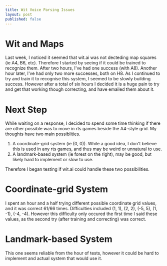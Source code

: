 ```yaml
---
title: Wit Voice Parsing Issues
layout: post
published: false
---
```

# Wit and Maps
Last week, I noticed it seemed that wit.ai was not decteding map squares (ie A4, B6, etc). Therefore I started by seeing if it could be trained to recognize them. After two hours, I've had one success (with A8). Another hour later, I've had only two more successes, both on H8. As I continued to try and train it to recognise this system, I seemed to be slowly building success. However after a total of six hours I decided it is a huge pain to try and get that working though correcting, and have emailed them about it.

# Next Step
While waiting on a response, I decided to spend some time thinking if there are other possible was to move in rts games beside the A4-style grid. My thoughts have two main possiblities.
1. A coordinate-grid system (ie (0, 0)). While a good idea, I don't believe this is used in any rts games, and thus may be weird or unnatural to use.
2. A landmark-based system (ie forest on the right), may be good, but likely hard to implement or slow to use.

Therefore I began testing if wit.ai could handle these two possibilities.

# Coordinate-grid System
I spent an hour and a half trying different possible coordinate grid values, and it was correct 61/66 times. Difficulties included (1, 1), (2, 2), (-5, 5), (1, -1), (-4, -4). However this difficulty only occured the first time I said these values, as the second try (after training and correcting) was correct.

# Landmark-based System
This one seems reliable from the hour of tests, however it could be hard to implement and actual system that would use it.
